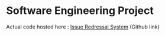# Software Engineering Project

Actual code hosted here : [Issue Redressal System](https://github.com/RikilG/issue_redressal_system) (Github link)